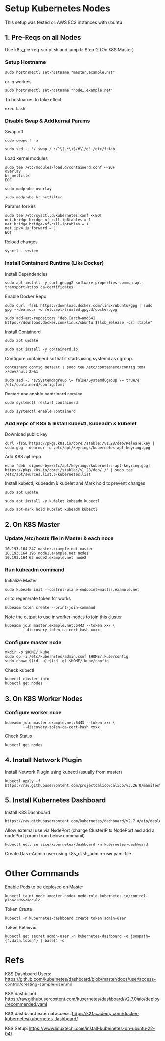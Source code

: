 # Setup Kubernetes Nodes
This setup was tested on AWS EC2 instances with ubuntu

## 1. Pre-Reqs on all Nodes
Use k8s_pre-req-script.sh and jump to Step-2 (On K8S Master)

### Setup Hostname
```
sudo hostnamectl set-hostname "master.example.net"
```
or in workers
```
sudo hostnamectl set-hostname "node1.example.net" 
```
To hostnames to take effect
```
exec bash
```

### Disable Swap & Add kernal Params

Swap off
```
sudo swapoff -a

sudo sed -i '/ swap / s/^\(.*\)$/#\1/g' /etc/fstab
```

Load kernel modules
```
sudo tee /etc/modules-load.d/containerd.conf <<EOF
overlay
br_netfilter
EOF

sudo modprobe overlay

sudo modprobe br_netfilter
```

Params for k8s
```
sudo tee /etc/sysctl.d/kubernetes.conf <<EOT
net.bridge.bridge-nf-call-ip6tables = 1
net.bridge.bridge-nf-call-iptables = 1
net.ipv4.ip_forward = 1
EOT
```

Reload changes
```
sysctl --system
```

### Install Containerd Runtime (Like Docker)

Install Dependencies
```
sudo apt install -y curl gnupg2 software-properties-common apt-transport-https ca-certificates
```

Enable Docker Repo
```
sudo curl -fsSL https://download.docker.com/linux/ubuntu/gpg | sudo gpg --dearmour -o /etc/apt/trusted.gpg.d/docker.gpg

sudo add-apt-repository "deb [arch=amd64] https://download.docker.com/linux/ubuntu $(lsb_release -cs) stable"
```

Install Containerd
```
sudo apt update

sudo apt install -y containerd.io
```

Configure containerd so that it starts using systemd as cgroup.
```
containerd config default | sudo tee /etc/containerd/config.toml >/dev/null 2>&1

sudo sed -i 's/SystemdCgroup \= false/SystemdCgroup \= true/g' /etc/containerd/config.toml
```

Restart and enable containerd service
```
sudo systemctl restart containerd

sudo systemctl enable containerd
```

### Add Repo of K8S & Install kubectl, kubeadm & kubelet

Download public key
```
curl -fsSL https://pkgs.k8s.io/core:/stable:/v1.28/deb/Release.key | sudo gpg --dearmor -o /etc/apt/keyrings/kubernetes-apt-keyring.gpg
```

Add K8S apt repo
```
echo 'deb [signed-by=/etc/apt/keyrings/kubernetes-apt-keyring.gpg] https://pkgs.k8s.io/core:/stable:/v1.28/deb/ /' | sudo tee /etc/apt/sources.list.d/kubernetes.list
```

Install kubectl, kubeadm & kubelet and Mark hold to prevent changes
```
sudo apt update

sudo apt install -y kubelet kubeadm kubectl

sudo apt-mark hold kubelet kubeadm kubectl
```

## 2. On K8S Master

### Update /etc/hosts file in Master & each node
```
10.193.164.247 master.example.net master
10.193.164.196 node1.example.net node1
10.193.164.62 node2.example.net node2
```

### Run kubeadm command

Initialize Master
```
sudo kubeadm init --control-plane-endpoint=master.example.net
```

or to regenerate token for works
```
kubeadm token create --print-join-command
```

Note the output to use in worker-nodes to join this cluster
```
kubeadm join master.example.net:6443 --token xxx \
        --discovery-token-ca-cert-hash xxxx 
```


### Configure master node

```
mkdir -p $HOME/.kube
sudo cp -i /etc/kubernetes/admin.conf $HOME/.kube/config
sudo chown $(id -u):$(id -g) $HOME/.kube/config
```

Check kubectl
```
kubectl cluster-info
kubectl get nodes
```

## 3. On K8S Worker Nodes
### Configure worker ndoe
```
kubeadm join master.example.net:6443 --token xxx \
        --discovery-token-ca-cert-hash xxxx 
```
Check Status
```
kubectl get nodes
```

## 4. Install Network Plugin 
Install Network Plugin using kubectl (usually from master)
```
kubectl apply -f https://raw.githubusercontent.com/projectcalico/calico/v3.26.0/manifests/calico.yaml
```

## 5. Install Kubernetes Dashboard
Install K8S Dashboard
```
https://raw.githubusercontent.com/kubernetes/dashboard/v2.7.0/aio/deploy/recommended.yaml
```

Allow external use via NodePort (change ClusterIP to NodePort and add a nodePort param from below command)
```
kubectl edit service/kubernetes-dashboard -n kubernetes-dashboard
```

Create Dash-Admin user using k8s_dash_admin-user.yaml file

# Other Commands
Enable Pods to be deployed on Master
```
kubectl taint node <master-node> node-role.kubernetes.io/control-plane:NoSchedule-
```

Token Create 
```
kubectl -n kubernetes-dashboard create token admin-user
```
Token Retrieve: 
```
kubectl get secret admin-user -n kubernetes-dashboard -o jsonpath={".data.token"} | base64 -d
```

# Refs
K8S Dashboard Users: https://github.com/kubernetes/dashboard/blob/master/docs/user/access-control/creating-sample-user.md

K8S dashboard: https://raw.githubusercontent.com/kubernetes/dashboard/v2.7.0/aio/deploy/recommended.yaml

K8S dashboard external access: https://k21academy.com/docker-kubernetes/kubernetes-dashboard/

K8S Setup: https://www.linuxtechi.com/install-kubernetes-on-ubuntu-22-04/